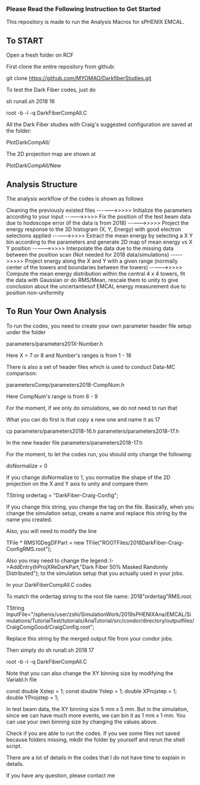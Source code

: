 ### Please Read the Following Instruction to Get Started ###

This repository is made to run the Analysis Macros for sPHENIX EMCAL.




## To START ##

Open a fresh folder on RCF

First clone the entire repository from github:

git clone https://github.com/MYOMAO/DarkfiberStudies.git

To test the Dark Fiber codes, just do 

sh runall.sh 2018 16


root -b -l -q DarkFiberCompAll.C 


All the Dark Fiber studies with Craig's suggested configuration are saved at the folder:

PlotDarkCompAll/

The 2D projection map are shown at 

PlotDarkCompAll/New


## Analysis Structure ##

The analysis workflow of the codes is shown as follows


Cleaning the previously existed files     ------>>>>>   Initialize the parameters according to your input    ----->>>>>   Fix the position of the test beam data due to hodoscope error (if the data is from 2018)     ----->>>>>    Project the energy response to the 3D histogram (X, Y, Energy) with good electron selections applied    ----->>>>>   Extract the mean energy by selecting a X Y bin according to the parameters and generate 2D map of mean energy vs X Y position    ----->>>>>   Interpolate the data due to the missing data between the position scan (Not needed for 2018 data/simulations)   ----->>>>>    Project energy along the X and Y with a given range (normally center of the towers and boundaries between the towers)   ----->>>>>     Compute the mean energy distribution within the central 4 x 4 towers, fit the data with Gaussian or do RMS/Mean, rescale them to unity to give conclusion about the uncertantiesof EMCAL energy measurement due to position non-uniformity


## To Run Your Own Analysis ##


To run the codes, you need to create your own parameter header file setup under the folder

parameters/parameters201X-Number.h


Here X = 7 or 8 and Number's ranges is from 1 - 16   


There is also a set of header files which is used to conduct Data-MC comparison:

parametersComp/parameters2018-CompNum.h

Here CompNum's range is from 6 - 9

For the moment, if we only do simulations, we do not need to run that

What you can do first is that copy a new one and name it as 17

cp parameters/parameters2018-16.h parameters/parameters2018-17.h

In the new header file parameters/parameters2018-17.h


For the moment, to let the codes run, you should only change the following:

doNormalize = 0 

If you change doNormalize to 1, you normalize the shape of the 2D projection on the X and Y axis to unity and compare them

TString ordertag = "DarkFiber-Craig-Config";

If you change this string, you change the tag on the file. Basically, when you change the simulation setup, create a name and replace this string by the name you created.

Also, you will need to modify the line

TFile * RMS10DegDFPart = new TFile("ROOTFiles/2018DarkFiber-Craig-ConfigRMS.root"); 

Also you may need to change the legend:  l->AddEntry(hProjXReDarkPart,"Dark Fiber 50% Masked Randomly Distributed"); to the simulation setup that you actually used in your jobs.

In your DarkFiberCompAll.C codes

To match the ordertag string to the root file name: 2018"ordertag"RMS.root.

TString InputFile="/sphenix/user/zshi/SimulationWork/2019sPHENIXAna/EMCAL/Simulations/TutorialTest/tutorials/AnaTutorial/src/condor/directory/outputfiles/CraigConigGood/CraigConfig.root";

Replace this string by the merged output file from your condor jobs.


Then simply do sh runall.sh 2018 17

root -b -l -q DarkFiberCompAll.C 


Note that you can also change the XY binning size by modifying the Variabl.h file

const double Xstep = 1;
const double Ystep = 1;
double XProjstep = 1;
double YProjstep = 1;
 
In test beam data, the XY binning size 5 mm x 5 mm. But in the simulation, since we can have much more events, we can bin it as 1 mm x 1 mm. You can use your own binning size by changing the values above.

Check if you are able to run the codes. If you see some files not saved because folders missing, mkdir the folder by yourself and rerun the shell script. 

There are a lot of details in the codes that I do not have time to explain in details.

If you have any question, please contact me
